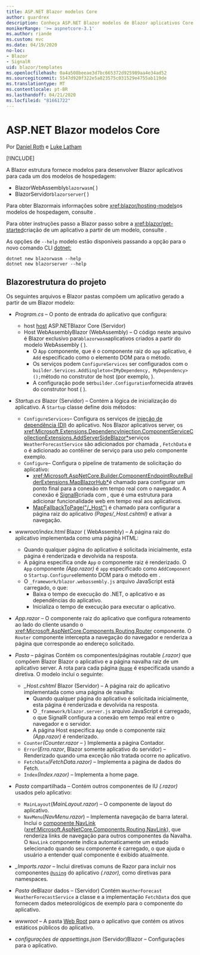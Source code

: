 ```yaml
---
title: ASP.NET Blazor modelos Core
author: guardrex
description: Conheça ASP.NET Blazor modelos de Blazor aplicativos Core e estrutura do projeto.
monikerRange: '>= aspnetcore-3.1'
ms.author: riande
ms.custom: mvc
ms.date: 04/19/2020
no-loc:
- Blazor
- SignalR
uid: blazor/templates
ms.openlocfilehash: 0a4a508beeae3d7bc665372d925989aa4e34ad52
ms.sourcegitcommit: 5547d920f322e5a823575c031529e4755ab119de
ms.translationtype: MT
ms.contentlocale: pt-BR
ms.lasthandoff: 04/21/2020
ms.locfileid: "81661722"
---
```

# <a name="aspnet-core-opno-locblazor-templates"></a>ASP.NET Blazor modelos Core

Por [Daniel Roth](https://github.com/danroth27) e [Luke Latham](https://github.com/guardrex)

[!INCLUDE[](~/includes/blazorwasm-preview-notice.md)]

A Blazor estrutura fornece modelos para desenvolver Blazor aplicativos para cada um dos modelos de hospedagem:

* BlazorWebAssembly`blazorwasm`( )
* BlazorServidor`blazorserver`( )

Para obter Blazormais informações sobre <xref:blazor/hosting-models>os modelos de hospedagem, consulte .

Para obter instruções passo a Blazor passo sobre a <xref:blazor/get-started>criação de um aplicativo a partir de um modelo, consulte .

As opções de `--help` modelo estão disponíveis passando a opção para o novo comando CLI [dotnet:](/dotnet/core/tools/dotnet-new)

```dotnetcli
dotnet new blazorwasm --help
dotnet new blazorserver --help
```

## <a name="opno-locblazor-project-structure"></a>Blazorestrutura do projeto

Os seguintes arquivos e Blazor pastas compõem um aplicativo gerado a partir de um Blazor modelo:

* *Program.cs* &ndash; O ponto de entrada do aplicativo que configura:

  * host [host](xref:fundamentals/host/generic-host) ASP.NETBlazor Core (Servidor)
  * Host WebAssemblyBlazor (WebAssembly) &ndash; O código neste arquivo é Blazor exclusivo para`blazorwasm`aplicativos criados a partir do modelo WebAssembly ( ).
    * O `App` componente, que é o componente raiz do `app` aplicativo, é `Add` especificado como o elemento DOM para o método.
    * Os serviços podem `ConfigureServices` ser configurados com o `builder.Services.AddSingleton<IMyDependency, MyDependency>();`método no construtor de host (por exemplo, ).
    * A configuração pode ser`builder.Configuration`fornecida através do construtor host ( ).

* *Startup.cs* Blazor (Servidor) &ndash; Contém a lógica de inicialização do aplicativo. A `Startup` classe define dois métodos:

  * `ConfigureServices`&ndash; Configura os serviços de [injeção de dependência (DI)](xref:fundamentals/dependency-injection) do aplicativo. Nos Blazor aplicativos server, os <xref:Microsoft.Extensions.DependencyInjection.ComponentServiceCollectionExtensions.AddServerSideBlazor*>serviços `WeatherForecastService` são adicionados por chamada , `FetchData` e o é adicionado ao contêiner de serviço para uso pelo componente exemplo.
  * `Configure`&ndash; Configura o pipeline de tratamento de solicitação do aplicativo:
    * <xref:Microsoft.AspNetCore.Builder.ComponentEndpointRouteBuilderExtensions.MapBlazorHub*>é chamado para configurar um ponto final para a conexão em tempo real com o navegador. A conexão é [SignalR](xref:signalr/introduction)criada com , que é uma estrutura para adicionar funcionalidade web em tempo real aos aplicativos.
    * [MapFallbackToPage("/_Host")](xref:Microsoft.AspNetCore.Builder.RazorPagesEndpointRouteBuilderExtensions.MapFallbackToPage*) é chamado para configurar a página raiz do aplicativo *(Pages/_Host.cshtml)* e ativar a navegação.

* *wwwroot/index.html* Blazor ( WebAssembly) &ndash; A página raiz do aplicativo implementada como uma página HTML:
  * Quando qualquer página do aplicativo é solicitada inicialmente, esta página é renderizada e devolvida na resposta.
  * A página especifica onde `App` o componente raiz é renderizado. O `App` componente *(App.razor)* é `app` especificado como `AddComponent` o `Startup.Configure`elemento DOM para o método em .
  * O `_framework/blazor.webassembly.js` arquivo JavaScript está carregado, o que:
    * Baixa o tempo de execução do .NET, o aplicativo e as dependências do aplicativo.
    * Inicializa o tempo de execução para executar o aplicativo.

* *App.razor* &ndash; O componente raiz do aplicativo que configura roteamento ao lado do cliente usando o <xref:Microsoft.AspNetCore.Components.Routing.Router> componente. O `Router` componente intercepta a navegação do navegador e renderiza a página que corresponde ao endereço solicitado.

* *Pasta* &ndash; páginas Contém os componentes/páginas routable *(.razor)* que compõem Blazor Blazor o aplicativo e a página navalha raiz de um aplicativo server. A rota para cada página [`@page`](xref:mvc/views/razor#page) é especificada usando a diretiva. O modelo inclui o seguinte:
  * *_Host.cshtml* Blazor (Servidor) &ndash; A página raiz do aplicativo implementada como uma página de navalha:
    * Quando qualquer página do aplicativo é solicitada inicialmente, esta página é renderizada e devolvida na resposta.
    * O `_framework/blazor.server.js` arquivo JavaScript é carregado, o que SignalR configura a conexão em tempo real entre o navegador e o servidor.
    * A página Host especifica `App` onde o componente raiz *(App.razor)* é renderizado.
  * `Counter`*(Counter.razor* &ndash; ) Implementa a página Contador.
  * `Error`(*Erro.razor*, Blazor somente aplicativo do servidor) &ndash; Renderizado quando uma exceção não tratada ocorre no aplicativo.
  * `FetchData`*(FetchData.razor)* &ndash; Implementa a página de dados do Fetch.
  * `Index`*(Index.razor)* &ndash; Implementa a home page.

* *Pasta* compartilhada &ndash; Contém outros componentes de IU *(.razor)* usados pelo aplicativo:
  * `MainLayout`(*MainLayout.razor*) &ndash; O componente de layout do aplicativo.
  * `NavMenu`(*NavMenu.razor*) &ndash; Implementa navegação de barra lateral. Inclui o [componente NavLink](xref:blazor/routing#navlink-component) (<xref:Microsoft.AspNetCore.Components.Routing.NavLink>), que renderiza links de navegação para outros componentes da Navalha. O `NavLink` componente indica automaticamente um estado selecionado quando seu componente é carregado, o que ajuda o usuário a entender qual componente é exibido atualmente.

* *_Imports.razor* &ndash; Inclui diretivas comuns de Razor para incluir nos componentes [`@using`](xref:mvc/views/razor#using) do aplicativo *(.razor),* como diretivas para namespaces.

* *Pasta* deBlazor dados &ndash; (Servidor) Contém `WeatherForecast` `WeatherForecastService` a classe e a implementação `FetchData` dos que fornecem dados meteorológicos de exemplo para o componente do aplicativo.

* *wwwroot* &ndash; A pasta [Web Root](xref:fundamentals/index#web-root) para o aplicativo que contém os ativos estáticos públicos do aplicativo.

* *configurações de appsettings.json* (Servidor)Blazor &ndash; Configurações para o aplicativo.
